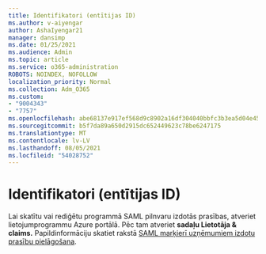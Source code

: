 ```yaml
---
title: Identifikatori (entītijas ID)
ms.author: v-aiyengar
author: AshaIyengar21
manager: dansimp
ms.date: 01/25/2021
ms.audience: Admin
ms.topic: article
ms.service: o365-administration
ROBOTS: NOINDEX, NOFOLLOW
localization_priority: Normal
ms.collection: Adm_O365
ms.custom:
- "9004343"
- "7757"
ms.openlocfilehash: abe68137e917ef568d9c8902a16df304040bbfc3b3ea5d04e45a5247bd639130
ms.sourcegitcommit: b5f7da89a650d2915dc652449623c78be6247175
ms.translationtype: MT
ms.contentlocale: lv-LV
ms.lasthandoff: 08/05/2021
ms.locfileid: "54028752"
---
```

# <a name="identifiers-entity-id"></a>Identifikatori (entītijas ID)

Lai skatītu vai rediģētu programmā SAML pilnvaru izdotās prasības, atveriet lietojumprogrammu Azure portālā. Pēc tam atveriet **sadaļu Lietotāja & claims.** Papildinformāciju skatiet rakstā [SAML marķierī uzņēmumiem izdotu prasību pielāgošana](https://docs.microsoft.com/azure/active-directory/develop/active-directory-saml-claims-customization#editing-nameid).